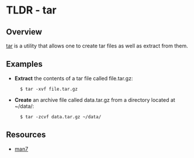 TLDR - tar
==========

Overview
--------

[tar] is a utility that allows one to create tar files as well as extract from them.  

Examples
--------

- **Extract** the contents of a tar file called file.tar.gz:

        $ tar -xvf file.tar.gz

- **Create** an archive file called data.tar.gz from a directory located at ~/data/:

		$ tar -zcvf data.tar.gz ~/data/

Resources
---------

- [man7](http://man7.org/linux/man-pages/man1/tar.1.html)

[tar]: http://man7.org/linux/man-pages/man1/tar.1.html

